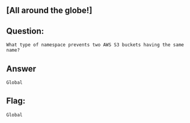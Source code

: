 [All around the globe!]
---
Question:
---
	What type of namespace prevents two AWS S3 buckets having the same name?

Answer
---
	Global

Flag:
---
	Global
